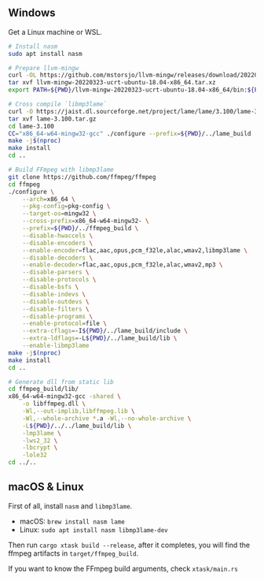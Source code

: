 ## Windows 

Get a Linux machine or WSL.

```bash
# Install nasm
sudo apt install nasm

# Prepare llvm-mingw
curl -OL https://github.com/mstorsjo/llvm-mingw/releases/download/20220323/llvm-mingw-20220323-ucrt-ubuntu-18.04-x86_64.tar.xz
tar xvf llvm-mingw-20220323-ucrt-ubuntu-18.04-x86_64.tar.xz
export PATH=${PWD}/llvm-mingw-20220323-ucrt-ubuntu-18.04-x86_64/bin:${PATH}

# Cross compile `libmp3lame`
curl -O https://jaist.dl.sourceforge.net/project/lame/lame/3.100/lame-3.100.tar.gz
tar xvf lame-3.100.tar.gz
cd lame-3.100
CC="x86_64-w64-mingw32-gcc" ./configure --prefix=${PWD}/../lame_build
make -j$(nproc)
make install 
cd ..

# Build FFmpeg with libmp3lame
git clone https://github.com/ffmpeg/ffmpeg
cd ffmpeg
./configure \
    --arch=x86_64 \
    --pkg-config=pkg-config \
    --target-os=mingw32 \
    --cross-prefix=x86_64-w64-mingw32- \
    --prefix=${PWD}/../ffmpeg_build \
    --disable-hwaccels \
    --disable-encoders \
    --enable-encoder=flac,aac,opus,pcm_f32le,alac,wmav2,libmp3lame \
    --disable-decoders \
    --enable-decoder=flac,aac,opus,pcm_f32le,alac,wmav2,mp3 \
    --disable-parsers \
    --disable-protocols \
    --disable-bsfs \
    --disable-indevs \
    --disable-outdevs \
    --disable-filters \
    --disable-programs \
    --enable-protocol=file \
    --extra-cflags=-I${PWD}/../lame_build/include \
    --extra-ldflags=-L${PWD}/../lame_build/lib \
    --enable-libmp3lame
make -j$(nproc)
make install
cd ..

# Generate dll from static lib
cd ffmpeg_build/lib/
x86_64-w64-mingw32-gcc -shared \
    -o libffmpeg.dll \
    -Wl,--out-implib,libffmpeg.lib \
    -Wl,--whole-archive *.a -Wl,--no-whole-archive \
    -L${PWD}/../../lame_build/lib \
    -lmp3lame \
    -lws2_32 \
    -lbcrypt \
    -lole32
cd ../..
```

## macOS & Linux

First of all, install `nasm` and `libmp3lame`.

- macOS: `brew install nasm lame`
- Linux: `sudo apt install nasm libmp3lame-dev`

Then run `cargo xtask build --release`, after it completes, you will find the ffmpeg artifacts in `target/ffmpeg_build`.

If you want to know the FFmpeg build arguments, check `xtask/main.rs`
